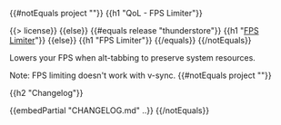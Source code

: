 {{#notEquals project ""}}
{{h1 "QoL - FPS Limiter"}}

{{> license}}
{{else}}
{{#equals release "thunderstore"}}
{{h1 "[FPS Limiter](https://gtfo.thunderstore.io/package/notpeelz/QoL_FPSLimiter)"}}
{{else}}
{{h1 "FPS Limiter"}}
{{/equals}}
{{/notEquals}}

Lowers your FPS when alt-tabbing to preserve system resources.

Note: FPS limiting doesn't work with v-sync.
{{#notEquals project ""}}

{{h2 "Changelog"}}

{{embedPartial "CHANGELOG.md" ..}}
{{/notEquals}}
